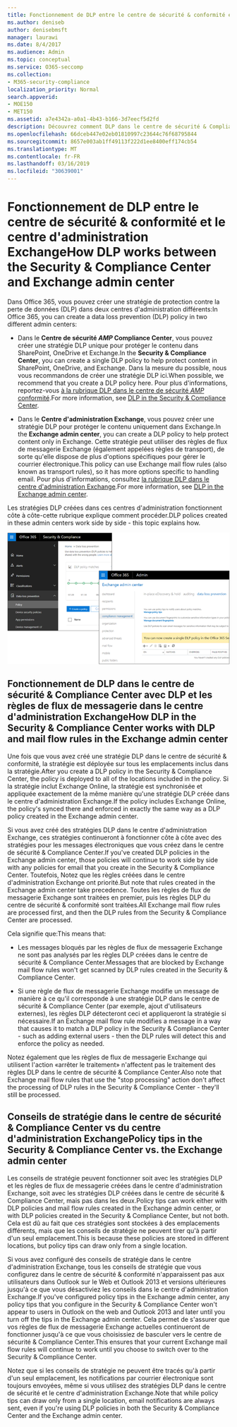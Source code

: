 ```yaml
---
title: Fonctionnement de DLP entre le centre de sécurité & conformité et le centre d'administration Exchange
ms.author: deniseb
author: denisebmsft
manager: laurawi
ms.date: 8/4/2017
ms.audience: Admin
ms.topic: conceptual
ms.service: O365-seccomp
ms.collection:
- M365-security-compliance
localization_priority: Normal
search.appverid:
- MOE150
- MET150
ms.assetid: a7e4342a-a0a1-4b43-b166-3d7eecf5d2fd
description: Découvrez comment DLP dans le centre de sécurité & Compliance Center fonctionne avec DLP et les règles de flux de messagerie (règles de transport) dans le centre d'administration Exchange.
ms.openlocfilehash: 66dceb447e02eb01810997c23644c76f68795844
ms.sourcegitcommit: 8657e003ab1ff49113f222d1ee8400eff174cb54
ms.translationtype: MT
ms.contentlocale: fr-FR
ms.lasthandoff: 03/16/2019
ms.locfileid: "30639001"
---
```

# <a name="how-dlp-works-between-the-security--compliance-center-and-exchange-admin-center"></a><span data-ttu-id="a203a-103">Fonctionnement de DLP entre le centre de sécurité & conformité et le centre d'administration Exchange</span><span class="sxs-lookup"><span data-stu-id="a203a-103">How DLP works between the Security & Compliance Center and Exchange admin center</span></span>

<span data-ttu-id="a203a-104">Dans Office 365, vous pouvez créer une stratégie de protection contre la perte de données (DLP) dans deux centres d'administration différents:</span><span class="sxs-lookup"><span data-stu-id="a203a-104">In Office 365, you can create a data loss prevention (DLP) policy in two different admin centers:</span></span>
  
- <span data-ttu-id="a203a-105">Dans le **Centre de sécurité _AMP_ Compliance Center**, vous pouvez créer une stratégie DLP unique pour protéger le contenu dans SharePoint, OneDrive et Exchange.</span><span class="sxs-lookup"><span data-stu-id="a203a-105">In the **Security & Compliance Center**, you can create a single DLP policy to help protect content in SharePoint, OneDrive, and Exchange.</span></span> <span data-ttu-id="a203a-106">Dans la mesure du possible, nous vous recommandons de créer une stratégie DLP ici.</span><span class="sxs-lookup"><span data-stu-id="a203a-106">When possible, we recommend that you create a DLP policy here.</span></span> <span data-ttu-id="a203a-107">Pour plus d'informations, reportez-vous [à la rubrique DLP dans le centre de sécurité _AMP_ conformité](data-loss-prevention-policies.md).</span><span class="sxs-lookup"><span data-stu-id="a203a-107">For more information, see [DLP in the Security & Compliance Center](data-loss-prevention-policies.md).</span></span>
    
- <span data-ttu-id="a203a-108">Dans le **Centre d'administration Exchange**, vous pouvez créer une stratégie DLP pour protéger le contenu uniquement dans Exchange.</span><span class="sxs-lookup"><span data-stu-id="a203a-108">In the **Exchange admin center**, you can create a DLP policy to help protect content only in Exchange.</span></span> <span data-ttu-id="a203a-109">Cette stratégie peut utiliser des règles de flux de messagerie Exchange (également appelées règles de transport), de sorte qu'elle dispose de plus d'options spécifiques pour gérer le courrier électronique.</span><span class="sxs-lookup"><span data-stu-id="a203a-109">This policy can use Exchange mail flow rules (also known as transport rules), so it has more options specific to handling email.</span></span> <span data-ttu-id="a203a-110">Pour plus d'informations, consultez [la rubrique DLP dans le centre d'administration Exchange](https://go.microsoft.com/fwlink/?linkid=852311).</span><span class="sxs-lookup"><span data-stu-id="a203a-110">For more information, see [DLP in the Exchange admin center](https://go.microsoft.com/fwlink/?linkid=852311).</span></span>
    
<span data-ttu-id="a203a-111">Les stratégies DLP créées dans ces centres d'administration fonctionnent côte à côte-cette rubrique explique comment procéder.</span><span class="sxs-lookup"><span data-stu-id="a203a-111">DLP polices created in these admin centers work side by side - this topic explains how.</span></span>
  
![Pages DLP dans le centre de sécurité et de conformité et centre d'administration Exchange](media/d3eaa7e7-3b16-457b-bd9c-26707f7b584f.png)
  
## <a name="how-dlp-in-the-security--compliance-center-works-with-dlp-and-mail-flow-rules-in-the-exchange-admin-center"></a><span data-ttu-id="a203a-113">Fonctionnement de DLP dans le centre de sécurité & Compliance Center avec DLP et les règles de flux de messagerie dans le centre d'administration Exchange</span><span class="sxs-lookup"><span data-stu-id="a203a-113">How DLP in the Security & Compliance Center works with DLP and mail flow rules in the Exchange admin center</span></span>

<span data-ttu-id="a203a-114">Une fois que vous avez créé une stratégie DLP dans le centre de sécurité & conformité, la stratégie est déployée sur tous les emplacements inclus dans la stratégie.</span><span class="sxs-lookup"><span data-stu-id="a203a-114">After you create a DLP policy in the Security & Compliance Center, the policy is deployed to all of the locations included in the policy.</span></span> <span data-ttu-id="a203a-115">Si la stratégie inclut Exchange Online, la stratégie est synchronisée et appliquée exactement de la même manière qu'une stratégie DLP créée dans le centre d'administration Exchange.</span><span class="sxs-lookup"><span data-stu-id="a203a-115">If the policy includes Exchange Online, the policy's synced there and enforced in exactly the same way as a DLP policy created in the Exchange admin center.</span></span> 
  
<span data-ttu-id="a203a-116">Si vous avez créé des stratégies DLP dans le centre d'administration Exchange, ces stratégies continueront à fonctionner côte à côte avec des stratégies pour les messages électroniques que vous créez dans le centre de sécurité & Compliance Center.</span><span class="sxs-lookup"><span data-stu-id="a203a-116">If you've created DLP policies in the Exchange admin center, those policies will continue to work side by side with any policies for email that you create in the Security & Compliance Center.</span></span> <span data-ttu-id="a203a-117">Toutefois, Notez que les règles créées dans le centre d'administration Exchange ont priorité.</span><span class="sxs-lookup"><span data-stu-id="a203a-117">But note that rules created in the Exchange admin center take precedence.</span></span> <span data-ttu-id="a203a-118">Toutes les règles de flux de messagerie Exchange sont traitées en premier, puis les règles DLP du centre de sécurité & conformité sont traitées.</span><span class="sxs-lookup"><span data-stu-id="a203a-118">All Exchange mail flow rules are processed first, and then the DLP rules from the Security & Compliance Center are processed.</span></span>
  
<span data-ttu-id="a203a-119">Cela signifie que:</span><span class="sxs-lookup"><span data-stu-id="a203a-119">This means that:</span></span>
  
- <span data-ttu-id="a203a-120">Les messages bloqués par les règles de flux de messagerie Exchange ne sont pas analysés par les règles DLP créées dans le centre de sécurité & Compliance Center.</span><span class="sxs-lookup"><span data-stu-id="a203a-120">Messages that are blocked by Exchange mail flow rules won't get scanned by DLP rules created in the Security & Compliance Center.</span></span>
    
- <span data-ttu-id="a203a-121">Si une règle de flux de messagerie Exchange modifie un message de manière à ce qu'il corresponde à une stratégie DLP dans le centre de sécurité & Compliance Center (par exemple, ajout d'utilisateurs externes), les règles DLP détecteront ceci et appliqueront la stratégie si nécessaire.</span><span class="sxs-lookup"><span data-stu-id="a203a-121">If an Exchange mail flow rule modifies a message in a way that causes it to match a DLP policy in the Security & Compliance Center - such as adding external users - then the DLP rules will detect this and enforce the policy as needed.</span></span>
    
<span data-ttu-id="a203a-122">Notez également que les règles de flux de messagerie Exchange qui utilisent l'action «arrêter le traitement» n'affectent pas le traitement des règles DLP dans le centre de sécurité & Compliance Center.</span><span class="sxs-lookup"><span data-stu-id="a203a-122">Also note that Exchange mail flow rules that use the "stop processing" action don't affect the processing of DLP rules in the Security & Compliance Center - they'll still be processed.</span></span>
  
## <a name="policy-tips-in-the-security--compliance-center-vs-the-exchange-admin-center"></a><span data-ttu-id="a203a-123">Conseils de stratégie dans le centre de sécurité & Compliance Center vs du centre d'administration Exchange</span><span class="sxs-lookup"><span data-stu-id="a203a-123">Policy tips in the Security & Compliance Center vs. the Exchange admin center</span></span>

<span data-ttu-id="a203a-124">Les conseils de stratégie peuvent fonctionner soit avec les stratégies DLP et les règles de flux de messagerie créées dans le centre d'administration Exchange, soit avec les stratégies DLP créées dans le centre de sécurité & Compliance Center, mais pas dans les deux.</span><span class="sxs-lookup"><span data-stu-id="a203a-124">Policy tips can work either with DLP policies and mail flow rules created in the Exchange admin center, or with DLP policies created in the Security & Compliance Center, but not both.</span></span> <span data-ttu-id="a203a-125">Cela est dû au fait que ces stratégies sont stockées à des emplacements différents, mais que les conseils de stratégie ne peuvent tirer qu'à partir d'un seul emplacement.</span><span class="sxs-lookup"><span data-stu-id="a203a-125">This is because these policies are stored in different locations, but policy tips can draw only from a single location.</span></span>
  
<span data-ttu-id="a203a-126">Si vous avez configuré des conseils de stratégie dans le centre d'administration Exchange, tous les conseils de stratégie que vous configurez dans le centre de sécurité & conformité n'apparaissent pas aux utilisateurs dans Outlook sur le Web et Outlook 2013 et versions ultérieures jusqu'à ce que vous désactiviez les conseils dans le centre d'administration Exchange.</span><span class="sxs-lookup"><span data-stu-id="a203a-126">If you've configured policy tips in the Exchange admin center, any policy tips that you configure in the Security & Compliance Center won't appear to users in Outlook on the web and Outlook 2013 and later until you turn off the tips in the Exchange admin center.</span></span> <span data-ttu-id="a203a-127">Cela permet de s'assurer que vos règles de flux de messagerie Exchange actuelles continueront de fonctionner jusqu'à ce que vous choisissiez de basculer vers le centre de sécurité & Compliance Center.</span><span class="sxs-lookup"><span data-stu-id="a203a-127">This ensures that your current Exchange mail flow rules will continue to work until you choose to switch over to the Security & Compliance Center.</span></span>
  
<span data-ttu-id="a203a-128">Notez que si les conseils de stratégie ne peuvent être tracés qu'à partir d'un seul emplacement, les notifications par courrier électronique sont toujours envoyées, même si vous utilisez des stratégies DLP dans le centre de sécurité et le centre d'administration Exchange.</span><span class="sxs-lookup"><span data-stu-id="a203a-128">Note that while policy tips can draw only from a single location, email notifications are always sent, even if you're using DLP policies in both the Security & Compliance Center and the Exchange admin center.</span></span>
  

